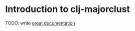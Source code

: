 # Introduction to clj-majorclust

TODO: write [great documentation](http://jacobian.org/writing/great-documentation/what-to-write/)
